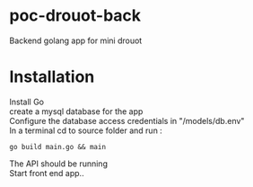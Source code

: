 # poc-drouot-back
Backend golang app for mini drouot

# Installation

Install Go <br/>
create a mysql database for the app <br/>
Configure the database access credentials in "/models/db.env" <br/>
In a terminal cd to source folder and run : 
```golang
go build main.go && main
```
The API should be running <br/>
Start front end app.. <br/>
